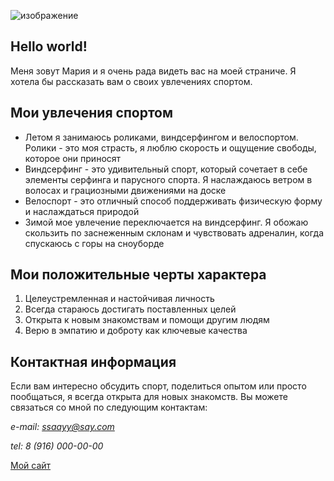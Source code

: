 ![изображение](https://github.com/KudrMar/page/assets/130023837/8447a208-ff47-47c2-8c97-bb8b5357ad06)

## Hello world!

Меня зовут Мария и я очень рада видеть вас на моей страниче. Я хотела бы рассказать вам о своих увлечениях спортом.

## Мои увлечения спортом

- Летом я занимаюсь роликами, виндсерфингом и велоспортом. Ролики - это моя страсть, я люблю скорость и ощущение свободы, которое они приносят
- Виндсерфинг - это удивительный спорт, который сочетает в себе элементы серфинга и парусного спорта. Я наслаждаюсь ветром в волосах и грациозными движениями на доске
- Велоспорт - это отличный способ поддерживать физическую форму и наслаждаться природой
- Зимой мое увлечение переключается на виндсерфинг. Я обожаю скользить по заснеженным склонам и чувствовать адреналин, когда спускаюсь с горы на сноуборде

## Мои положительные черты характера

1. Целеустремленная и настойчивая личность
2. Всегда стараюсь достигать поставленных целей
3. Открыта к новым знакомствам и помощи другим людям
4. Верю в эмпатию и доброту как ключевые качества

## Контактная информация

Если вам интересно обсудить спорт, поделиться опытом или просто пообщаться, я всегда открыта для новых знакомств. Вы можете связаться со мной по следующим контактам:

*e-mail: ssaayy@say.com*

*tel: 8 (916) 000-00-00*

[Мой сайт](https://www.github.com/](https://kudrmar.github.io/page/)https://kudrmar.github.io/page/)
